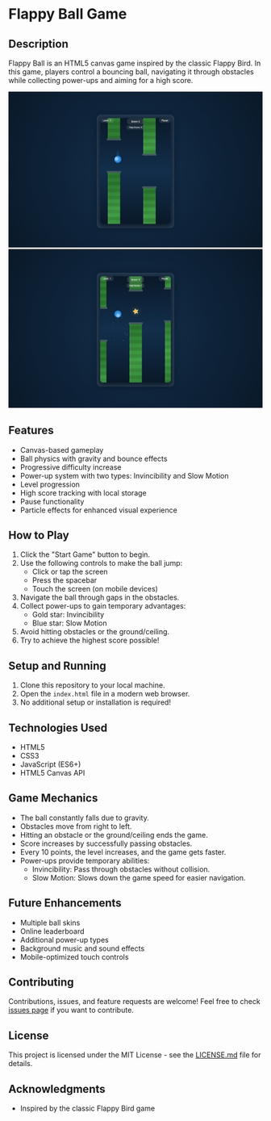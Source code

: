# Flappy Ball Game

## Description

Flappy Ball is an HTML5 canvas game inspired by the classic Flappy Bird. In this game, players control a bouncing ball, navigating it through obstacles while collecting power-ups and aiming for a high score.

![Demo](flappyball1.jpg)
![Demo](flappyball2.jpg)

## Features

- Canvas-based gameplay
- Ball physics with gravity and bounce effects
- Progressive difficulty increase
- Power-up system with two types: Invincibility and Slow Motion
- Level progression
- High score tracking with local storage
- Pause functionality
- Particle effects for enhanced visual experience

## How to Play

1. Click the "Start Game" button to begin.
2. Use the following controls to make the ball jump:
   - Click or tap the screen
   - Press the spacebar
   - Touch the screen (on mobile devices)
3. Navigate the ball through gaps in the obstacles.
4. Collect power-ups to gain temporary advantages:
   - Gold star: Invincibility
   - Blue star: Slow Motion
5. Avoid hitting obstacles or the ground/ceiling.
6. Try to achieve the highest score possible!

## Setup and Running

1. Clone this repository to your local machine.
2. Open the `index.html` file in a modern web browser.
3. No additional setup or installation is required!

## Technologies Used

- HTML5
- CSS3
- JavaScript (ES6+)
- HTML5 Canvas API

## Game Mechanics

- The ball constantly falls due to gravity.
- Obstacles move from right to left.
- Hitting an obstacle or the ground/ceiling ends the game.
- Score increases by successfully passing obstacles.
- Every 10 points, the level increases, and the game gets faster.
- Power-ups provide temporary abilities:
  - Invincibility: Pass through obstacles without collision.
  - Slow Motion: Slows down the game speed for easier navigation.

## Future Enhancements

- Multiple ball skins
- Online leaderboard
- Additional power-up types
- Background music and sound effects
- Mobile-optimized touch controls

## Contributing

Contributions, issues, and feature requests are welcome! Feel free to check [issues page](https://github.com/JohnDev19/Flappy-Ball/issues) if you want to contribute.

## License

This project is licensed under the MIT License - see the [LICENSE.md](LICENSE.md) file for details.

## Acknowledgments

- Inspired by the classic Flappy Bird game
